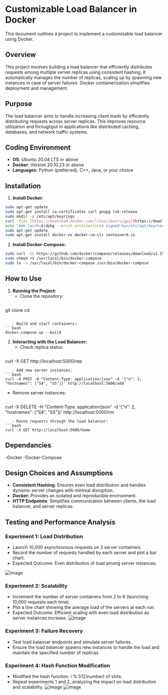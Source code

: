 # Customizable Load Balancer in Docker

This document outlines a project to implement a customizable load balancer using Docker.

## Overview

This project involves building a load balancer that efficiently distributes requests among multiple server replicas using consistent hashing. It automatically manages the number of replicas, scaling up by spawning new instances in case of server failures. Docker containerization simplifies deployment and management.

## Purpose

The load balancer aims to handle increasing client loads by efficiently distributing requests across server replicas. This improves resource utilization and throughput in applications like distributed caching, databases, and network traffic systems.

## Coding Environment

- **OS**: Ubuntu 20.04 LTS or above
- **Docker**: Version 20.10.23 or above
- **Languages**: Python (preferred), C++, Java, or your choice

## Installation

1. **Install Docker:**

```bash
sudo apt-get update
sudo apt-get install ca-certificates curl gnupg lsb-release
sudo mkdir -p /etc/apt/keyrings
curl -fsSL [https://download.docker.com/linux/ubuntu/gpg](https://download.docker.com/linux/ubuntu/gpg) | sudo gpg --dearmor -o /etc/apt/keyrings/docker.gpg
echo "deb [arch=$(dpkg --print-architecture) signed-by=/etc/apt/keyrings/docker.gpg] [https://download.docker.com/linux/ubuntu](https://download.docker.com/linux/ubuntu) $(lsb_release -cs) stable" | sudo tee /etc/apt/sources.list.d/docker.list > /dev/null
sudo apt-get update
sudo apt-get install docker-ce docker-ce-cli containerd.io
```

2. **Install Docker-Compose:**

```bash
sudo curl -SL https://github.com/docker/compose/releases/download/v2.15.1/docker-compose-linux-x86_64 -o /usr/local/bin/docker-compose
sudo chmod +x /usr/local/bin/docker-compose
sudo ln -s /usr/local/bin/docker-compose /usr/bin/docker-compose
```

## How to Use

1. **Running the Project:**
   - Clone the repository:
     ```bash
git clone <repository-url>
cd <repository-directory>
```

   - Build and start containers:
```bash
docker-compose up --build
```

2. **Interacting with the Load Balancer:**
   - Check replica status:
     ```bash
curl -X GET http://localhost:5000/rep
```
   - Add new server instances:
```bash
curl -X POST -H "Content-Type: application/json" -d '{"n": 2, "hostnames": ["S4", "S5"]}' http://localhost:5000/add
```
   - Remove server instances:
     ```bash
curl -X DELETE -H "Content-Type: application/json" -d '{"n": 2, "hostnames": ["S4", "S5"]}' http://localhost:5000/rm
```
   - Route requests through the load balancer:
```bash
curl -X GET http://localhost:5000/home
```
## Dependancies

-Docker
-Docker-Compose

## Design Choices and Assumptions

- **Consistent Hashing**: Ensures even load distribution and handles dynamic server changes with minimal disruption.
- **Docker**: Provides an isolated and reproducible environment.
- **HTTP Endpoints**: Simplifies communication between clients, the load balancer, and server replicas.

## Testing and Performance Analysis

### Experiment 1: Load Distribution

- Launch 10,000 asynchronous requests on 3 server containers.
- Record the number of requests handled by each server and plot a bar chart.
- Expected Outcome: Even distribution of load among server instances.

![image](https://github.com/nguthiru/Customizable-load-balancer/assets/65071563/4dd71147-b598-42a7-94d0-7633673374da)



### Experiment 2: Scalability

- Increment the number of server containers from 2 to 6 (launching 10,000 requests each time).
- Plot a line chart showing the average load of the servers at each run.
- Expected Outcome: Efficient scaling with even load distribution as server instances increase.
![image](https://github.com/nguthiru/Customizable-load-balancer/assets/65071563/23d841b0-bdba-46a0-8081-cbdeffd12231)


### Experiment 3: Failure Recovery

- Test load balancer endpoints and simulate server failures.
- Ensure the load balancer spawns new instances to handle the load and maintain the specified number of replicas.

### Experiment 4: Hash Function Modification

- Modified the hash function: i % 512(number) of slots.
- Repeat experiments 1 and 2, analyzing the impact on load distribution and scalability.
  ![image](https://github.com/nguthiru/Customizable-load-balancer/assets/65071563/37fe90b7-d576-4410-a0a6-e067ff4d67d2)
  ![image](https://github.com/nguthiru/Customizable-load-balancer/assets/65071563/2fd094d2-4883-4b0d-a732-06be19a3ee14)


